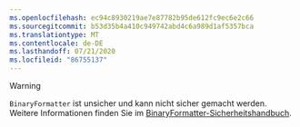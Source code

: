 ```yaml
---
ms.openlocfilehash: ec94c8930219ae7e87782b95de612fc9ec6e2c66
ms.sourcegitcommit: b53d35b4a410c949742abd4c6a989d1af5357bca
ms.translationtype: MT
ms.contentlocale: de-DE
ms.lasthandoff: 07/21/2020
ms.locfileid: "86755137"
---
```

> [!WARNING]
> `BinaryFormatter` ist unsicher und kann nicht sicher gemacht werden. Weitere Informationen finden Sie im [BinaryFormatter-Sicherheitshandbuch](/dotnet/standard/serialization/binaryformatter-security-guide).

